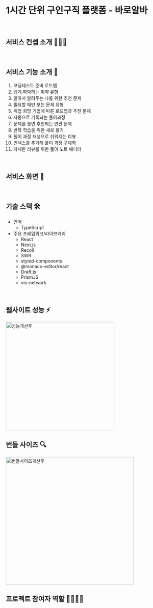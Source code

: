 # 1시간 단위 구인구직 플랫폼 - 바로알바

<br/>

## 서비스 컨셉 소개 💁🏻‍♀️


<br />

## 서비스 기능 소개 🌟

1. 코딩테스트 준비 로드맵
2. 쉽게 파악하는 취약 유형
3. 알아서 알려주는 나를 위한 추천 문제
4. 필요할 때만 보는 문제 유형
5. 취업 희망 기업에 따른 로드맵과 추천 문제
6. 자동으로 기록되는 풀이과정
7. 문제를 풀면 추천되는 연관 문제
8. 반복 학습을 위한 새로 풀기
9. 풀이 과정 재생으로 쉬워지는 리뷰
10. 인덱스를 추가해 풀이 과정 구체화
11. 자세한 리뷰를 위한 풀이 노트 에디터

<br />

## 서비스 화면 💄

<br />

## 기술 스택 🛠

- 언어
  - TypeScript
- 주요 프레임워크/라이브러리
  - React
  - Next.js
  - Recoil
  - SWR
  - styled-components
  - @monaco-editor/react
  - Draft.js
  - PrismJS
  - vis-network

<br />

## 웹사이트 성능 ⚡️

<img width="340" alt="성능개선후" src="https://user-images.githubusercontent.com/47051596/144544697-601f2a50-c3da-470f-934d-cc8a21944e7c.png">

<br />

## 번들 사이즈 🔍

<img width="400" alt="번들사이즈개선후" src="https://user-images.githubusercontent.com/47051596/144699030-3c1485af-c5dd-4abd-a1ca-75bfb669d68e.png">

<br />

## 프로젝트 참여자 역할 👨‍💻👩‍💻


<br />
